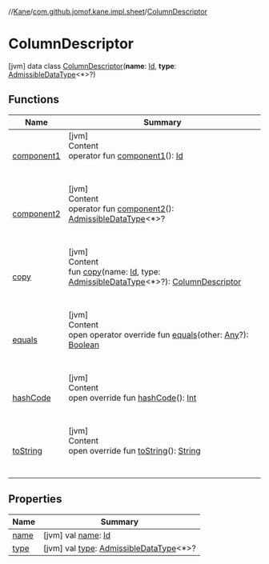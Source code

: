 //[Kane](../../index.md)/[com.github.jomof.kane.impl.sheet](../index.md)/[ColumnDescriptor](index.md)



# ColumnDescriptor  
 [jvm] data class [ColumnDescriptor](index.md)(**name**: [Id](../../com.github.jomof.kane.impl/index.md#%5Bcom.github.jomof.kane.impl%2FId%2F%2F%2FPointingToDeclaration%2F%5D%2FClasslikes%2F-388242511), **type**: [AdmissibleDataType](../-admissible-data-type/index.md)<*>?)   


## Functions  
  
|  Name|  Summary| 
|---|---|
| <a name="com.github.jomof.kane.impl.sheet/ColumnDescriptor/component1/#/PointingToDeclaration/"></a>[component1](component1.md)| <a name="com.github.jomof.kane.impl.sheet/ColumnDescriptor/component1/#/PointingToDeclaration/"></a>[jvm]  <br>Content  <br>operator fun [component1](component1.md)(): [Id](../../com.github.jomof.kane.impl/index.md#%5Bcom.github.jomof.kane.impl%2FId%2F%2F%2FPointingToDeclaration%2F%5D%2FClasslikes%2F-388242511)  <br><br><br>
| <a name="com.github.jomof.kane.impl.sheet/ColumnDescriptor/component2/#/PointingToDeclaration/"></a>[component2](component2.md)| <a name="com.github.jomof.kane.impl.sheet/ColumnDescriptor/component2/#/PointingToDeclaration/"></a>[jvm]  <br>Content  <br>operator fun [component2](component2.md)(): [AdmissibleDataType](../-admissible-data-type/index.md)<*>?  <br><br><br>
| <a name="com.github.jomof.kane.impl.sheet/ColumnDescriptor/copy/#kotlin.Any#com.github.jomof.kane.impl.sheet.AdmissibleDataType[*]?/PointingToDeclaration/"></a>[copy](copy.md)| <a name="com.github.jomof.kane.impl.sheet/ColumnDescriptor/copy/#kotlin.Any#com.github.jomof.kane.impl.sheet.AdmissibleDataType[*]?/PointingToDeclaration/"></a>[jvm]  <br>Content  <br>fun [copy](copy.md)(name: [Id](../../com.github.jomof.kane.impl/index.md#%5Bcom.github.jomof.kane.impl%2FId%2F%2F%2FPointingToDeclaration%2F%5D%2FClasslikes%2F-388242511), type: [AdmissibleDataType](../-admissible-data-type/index.md)<*>?): [ColumnDescriptor](index.md)  <br><br><br>
| <a name="kotlin/Any/equals/#kotlin.Any?/PointingToDeclaration/"></a>[equals](../../com.github.jomof.kane.impl.types/-double-algebraic-type/index.md#%5Bkotlin%2FAny%2Fequals%2F%23kotlin.Any%3F%2FPointingToDeclaration%2F%5D%2FFunctions%2F-388242511)| <a name="kotlin/Any/equals/#kotlin.Any?/PointingToDeclaration/"></a>[jvm]  <br>Content  <br>open operator override fun [equals](../../com.github.jomof.kane.impl.types/-double-algebraic-type/index.md#%5Bkotlin%2FAny%2Fequals%2F%23kotlin.Any%3F%2FPointingToDeclaration%2F%5D%2FFunctions%2F-388242511)(other: [Any](https://kotlinlang.org/api/latest/jvm/stdlib/kotlin/-any/index.html)?): [Boolean](https://kotlinlang.org/api/latest/jvm/stdlib/kotlin/-boolean/index.html)  <br><br><br>
| <a name="kotlin/Any/hashCode/#/PointingToDeclaration/"></a>[hashCode](../../com.github.jomof.kane.impl.types/-double-algebraic-type/index.md#%5Bkotlin%2FAny%2FhashCode%2F%23%2FPointingToDeclaration%2F%5D%2FFunctions%2F-388242511)| <a name="kotlin/Any/hashCode/#/PointingToDeclaration/"></a>[jvm]  <br>Content  <br>open override fun [hashCode](../../com.github.jomof.kane.impl.types/-double-algebraic-type/index.md#%5Bkotlin%2FAny%2FhashCode%2F%23%2FPointingToDeclaration%2F%5D%2FFunctions%2F-388242511)(): [Int](https://kotlinlang.org/api/latest/jvm/stdlib/kotlin/-int/index.html)  <br><br><br>
| <a name="kotlin/Any/toString/#/PointingToDeclaration/"></a>[toString](../../com.github.jomof.kane.impl.types/-object-kane-type/-companion/index.md#%5Bkotlin%2FAny%2FtoString%2F%23%2FPointingToDeclaration%2F%5D%2FFunctions%2F-388242511)| <a name="kotlin/Any/toString/#/PointingToDeclaration/"></a>[jvm]  <br>Content  <br>open override fun [toString](../../com.github.jomof.kane.impl.types/-object-kane-type/-companion/index.md#%5Bkotlin%2FAny%2FtoString%2F%23%2FPointingToDeclaration%2F%5D%2FFunctions%2F-388242511)(): [String](https://kotlinlang.org/api/latest/jvm/stdlib/kotlin/-string/index.html)  <br><br><br>


## Properties  
  
|  Name|  Summary| 
|---|---|
| <a name="com.github.jomof.kane.impl.sheet/ColumnDescriptor/name/#/PointingToDeclaration/"></a>[name](name.md)| <a name="com.github.jomof.kane.impl.sheet/ColumnDescriptor/name/#/PointingToDeclaration/"></a> [jvm] val [name](name.md): [Id](../../com.github.jomof.kane.impl/index.md#%5Bcom.github.jomof.kane.impl%2FId%2F%2F%2FPointingToDeclaration%2F%5D%2FClasslikes%2F-388242511)   <br>
| <a name="com.github.jomof.kane.impl.sheet/ColumnDescriptor/type/#/PointingToDeclaration/"></a>[type](type.md)| <a name="com.github.jomof.kane.impl.sheet/ColumnDescriptor/type/#/PointingToDeclaration/"></a> [jvm] val [type](type.md): [AdmissibleDataType](../-admissible-data-type/index.md)<*>?   <br>

